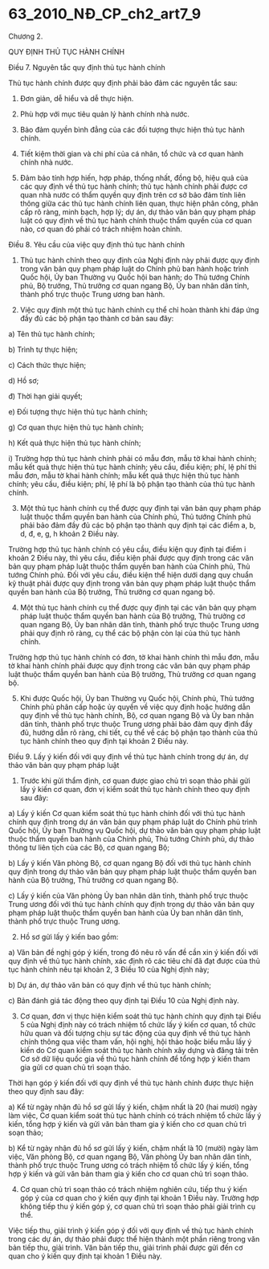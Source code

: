 # 63_2010_NĐ_CP_ch2_art7_9
Chương 2.

QUY ĐỊNH THỦ TỤC HÀNH CHÍNH

Điều 7. Nguyên tắc quy định thủ tục hành chính

Thủ tục hành chính được quy định phải bảo đảm các nguyên tắc sau:

1. Đơn giản, dễ hiểu và dễ thực hiện.

2. Phù hợp với mục tiêu quản lý hành chính nhà nước.

3. Bảo đảm quyền bình đẳng của các đối tượng thực hiện thủ tục hành chính.

4. Tiết kiệm thời gian và chi phí của cá nhân, tổ chức và cơ quan hành chính nhà nước.

5. Đảm bảo tính hợp hiến, hợp pháp, thống nhất, đồng bộ, hiệu quả của các quy định về thủ tục hành chính; thủ tục hành chính phải được cơ quan nhà nước có thẩm quyền quy định trên cơ sở bảo đảm tính liên thông giữa các thủ tục hành chính liên quan, thực hiện phân công, phân cấp rõ ràng, minh bạch, hợp lý; dự án, dự thảo văn bản quy phạm pháp luật có quy định về thủ tục hành chính thuộc thẩm quyền của cơ quan nào, cơ quan đó phải có trách nhiệm hoàn chỉnh.

Điều 8. Yêu cầu của việc quy định thủ tục hành chính

1. Thủ tục hành chính theo quy định của Nghị định này phải được quy định trong văn bản quy phạm pháp luật do Chính phủ ban hành hoặc trình Quốc hội, Ủy ban Thường vụ Quốc hội ban hành; do Thủ tướng Chính phủ, Bộ trưởng, Thủ trưởng cơ quan ngang Bộ, Ủy ban nhân dân tỉnh, thành phố trực thuộc Trung ương ban hành.

2. Việc quy định một thủ tục hành chính cụ thể chỉ hoàn thành khi đáp ứng đầy đủ các bộ phận tạo thành cơ bản sau đây:

a) Tên thủ tục hành chính;

b) Trình tự thực hiện;

c) Cách thức thực hiện;

d) Hồ sơ;

đ) Thời hạn giải quyết;

e) Đối tượng thực hiện thủ tục hành chính;

g) Cơ quan thực hiện thủ tục hành chính;

h) Kết quả thực hiện thủ tục hành chính;

i) Trường hợp thủ tục hành chính phải có mẫu đơn, mẫu tờ khai hành chính; mẫu kết quả thực hiện thủ tục hành chính; yêu cầu, điều kiện; phí, lệ phí thì mẫu đơn, mẫu tờ khai hành chính; mẫu kết quả thực hiện thủ tục hành chính; yêu cầu, điều kiện; phí, lệ phí là bộ phận tạo thành của thủ tục hành chính.

3. Một thủ tục hành chính cụ thể được quy định tại văn bản quy phạm pháp luật thuộc thẩm quyền ban hành của Chính phủ, Thủ tướng Chính phủ phải bảo đảm đầy đủ các bộ phận tạo thành quy định tại các điểm a, b, d, đ, e, g, h khoản 2 Điều này.

Trường hợp thủ tục hành chính có yêu cầu, điều kiện quy định tại điểm i khoản 2 Điều này, thì yêu cầu, điều kiện phải được quy định trong các văn bản quy phạm pháp luật thuộc thẩm quyền ban hành của Chính phủ, Thủ tướng Chính phủ. Đối với yêu cầu, điều kiện thể hiện dưới dạng quy chuẩn kỹ thuật phải được quy định trong văn bản quy phạm pháp luật thuộc thẩm quyền ban hành của Bộ trưởng, Thủ trưởng cơ quan ngang bộ.

4. Một thủ tục hành chính cụ thể được quy định tại các văn bản quy phạm pháp luật thuộc thẩm quyền ban hành của Bộ trưởng, Thủ trưởng cơ quan ngang Bộ, Ủy ban nhân dân tỉnh, thành phố trực thuộc Trung ương phải quy định rõ ràng, cụ thể các bộ phận còn lại của thủ tục hành chính.

Trường hợp thủ tục hành chính có đơn, tờ khai hành chính thì mẫu đơn, mẫu tờ khai hành chính phải được quy định trong các văn bản quy phạm pháp luật thuộc thẩm quyền ban hành của Bộ trưởng, Thủ trưởng cơ quan ngang bộ.

5. Khi được Quốc hội, Ủy ban Thường vụ Quốc hội, Chính phủ, Thủ tướng Chính phủ phân cấp hoặc ủy quyền về việc quy định hoặc hướng dẫn quy định về thủ tục hành chính, Bộ, cơ quan ngang Bộ và Ủy ban nhân dân tỉnh, thành phố trực thuộc Trung ương phải bảo đảm quy định đầy đủ, hướng dẫn rõ ràng, chi tiết, cụ thể về các bộ phận tạo thành của thủ tục hành chính theo quy định tại khoản 2 Điều này.

Điều 9. Lấy ý kiến đối với quy định về thủ tục hành chính trong dự án, dự thảo văn bản quy phạm pháp luật

1. Trước khi gửi thẩm định, cơ quan được giao chủ trì soạn thảo phải gửi lấy ý kiến cơ quan, đơn vị kiểm soát thủ tục hành chính theo quy định sau đây:

a) Lấy ý kiến Cơ quan kiểm soát thủ tục hành chính đối với thủ tục hành chính quy định trong dự án văn bản quy phạm pháp luật do Chính phủ trình Quốc hội, Ủy ban Thường vụ Quốc hội, dự thảo văn bản quy phạm pháp luật thuộc thẩm quyền ban hành của Chính phủ, Thủ tướng Chính phủ, dự thảo thông tư liên tịch của các Bộ, cơ quan ngang Bộ;

b) Lấy ý kiến Văn phòng Bộ, cơ quan ngang Bộ đối với thủ tục hành chính quy định trong dự thảo văn bản quy phạm pháp luật thuộc thẩm quyền ban hành của Bộ trưởng, Thủ trưởng cơ quan ngang Bộ.

c) Lấy ý kiến của Văn phòng Ủy ban nhân dân tỉnh, thành phố trực thuộc Trung ương đối với thủ tục hành chính quy định trong dự thảo văn bản quy phạm pháp luật thuộc thẩm quyền ban hành của Ủy ban nhân dân tỉnh, thành phố trực thuộc Trung ương.

2. Hồ sơ gửi lấy ý kiến bao gồm:

a) Văn bản đề nghị góp ý kiến, trong đó nêu rõ vấn đề cần xin ý kiến đối với quy định về thủ tục hành chính, xác định rõ các tiêu chí đã đạt được của thủ tục hành chính nêu tại khoản 2, 3 Điều 10 của Nghị định này;

b) Dự án, dự thảo văn bản có quy định về thủ tục hành chính;

c) Bản đánh giá tác động theo quy định tại Điều 10 của Nghị định này.

3. Cơ quan, đơn vị thực hiện kiểm soát thủ tục hành chính quy định tại Điều 5 của Nghị định này có trách nhiệm tổ chức lấy ý kiến cơ quan, tổ chức hữu quan và đối tượng chịu sự tác động của quy định về thủ tục hành chính thông qua việc tham vấn, hội nghị, hội thảo hoặc biểu mẫu lấy ý kiến do Cơ quan kiểm soát thủ tục hành chính xây dựng và đăng tải trên Cơ sở dữ liệu quốc gia về thủ tục hành chính để tổng hợp ý kiến tham gia gửi cơ quan chủ trì soạn thảo.

Thời hạn góp ý kiến đối với quy định về thủ tục hành chính được thực hiện theo quy định sau đây:

a) Kể từ ngày nhận đủ hồ sơ gửi lấy ý kiến, chậm nhất là 20 (hai mươi) ngày làm việc, Cơ quan kiểm soát thủ tục hành chính có trách nhiệm tổ chức lấy ý kiến, tổng hợp ý kiến và gửi văn bản tham gia ý kiến cho cơ quan chủ trì soạn thảo;

b) Kể từ ngày nhận đủ hồ sơ gửi lấy ý kiến, chậm nhất là 10 (mười) ngày làm việc, Văn phòng Bộ, cơ quan ngang Bộ, Văn phòng Ủy ban nhân dân tỉnh, thành phố trực thuộc Trung ương có trách nhiệm tổ chức lấy ý kiến, tổng hợp ý kiến và gửi văn bản tham gia ý kiến cho cơ quan chủ trì soạn thảo.

4. Cơ quan chủ trì soạn thảo có trách nhiệm nghiên cứu, tiếp thu ý kiến góp ý của cơ quan cho ý kiến quy định tại khoản 1 Điều này. Trường hợp không tiếp thu ý kiến góp ý, cơ quan chủ trì soạn thảo phải giải trình cụ thể.

Việc tiếp thu, giải trình ý kiến góp ý đối với quy định về thủ tục hành chính trong các dự án, dự thảo phải được thể hiện thành một phần riêng trong văn bản tiếp thu, giải trình. Văn bản tiếp thu, giải trình phải được gửi đến cơ quan cho ý kiến quy định tại khoản 1 Điều này.